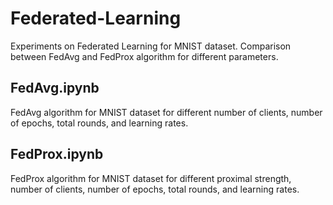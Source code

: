 # Federated-Learning
Experiments on Federated Learning for MNIST dataset. Comparison between FedAvg and FedProx algorithm for different parameters.
## FedAvg.ipynb
FedAvg algorithm for MNIST dataset for different number of clients, number of epochs, total rounds, and learning rates.
## FedProx.ipynb
FedProx algorithm for MNIST dataset for different proximal strength, number of clients, number of epochs, total rounds, and learning rates.
